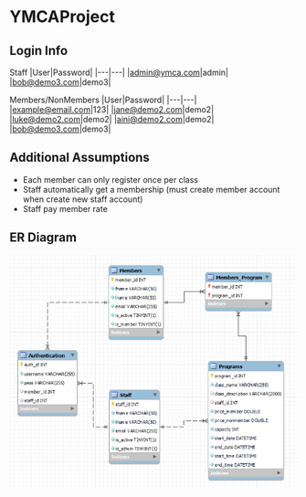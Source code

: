 # YMCAProject

## Login Info
Staff
|User|Password|
|---|---|
|admin@ymca.com|admin|
|bob@demo3.com|demo3|

Members/NonMembers
|User|Password|
|---|---|
|example@email.com|123|
|jane@demo2.com|demo2|
|luke@demo2.com|demo2|
|aini@demo2.com|demo2|
|bob@demo3.com|demo3|

## Additional Assumptions
- Each member can only register once per class
- Staff automatically get a membership (must create member account when create new staff account)
- Staff pay member rate

## ER Diagram
![er diagram](erdiagram.png)